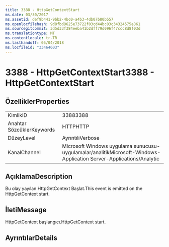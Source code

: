 ```yaml
---
title: 3388 - HttpGetContextStart
ms.date: 03/30/2017
ms.assetid: def9b441-9bb2-4bc0-a4b3-4db07b80b557
ms.openlocfilehash: 9d8fbd9625e73722f03cd44bc83c34324575e861
ms.sourcegitcommit: 3d5d33f384eeba41b2dff79d096f47ccc8d8f03d
ms.translationtype: MT
ms.contentlocale: tr-TR
ms.lasthandoff: 05/04/2018
ms.locfileid: "33464603"
---
```

# <a name="3388---httpgetcontextstart"></a><span data-ttu-id="263eb-102">3388 - HttpGetContextStart</span><span class="sxs-lookup"><span data-stu-id="263eb-102">3388 - HttpGetContextStart</span></span>
## <a name="properties"></a><span data-ttu-id="263eb-103">Özellikler</span><span class="sxs-lookup"><span data-stu-id="263eb-103">Properties</span></span>  
  
|||  
|-|-|  
|<span data-ttu-id="263eb-104">Kimlik</span><span class="sxs-lookup"><span data-stu-id="263eb-104">ID</span></span>|<span data-ttu-id="263eb-105">3388</span><span class="sxs-lookup"><span data-stu-id="263eb-105">3388</span></span>|  
|<span data-ttu-id="263eb-106">Anahtar Sözcükler</span><span class="sxs-lookup"><span data-stu-id="263eb-106">Keywords</span></span>|<span data-ttu-id="263eb-107">HTTP</span><span class="sxs-lookup"><span data-stu-id="263eb-107">HTTP</span></span>|  
|<span data-ttu-id="263eb-108">Düzey</span><span class="sxs-lookup"><span data-stu-id="263eb-108">Level</span></span>|<span data-ttu-id="263eb-109">Ayrıntılı</span><span class="sxs-lookup"><span data-stu-id="263eb-109">Verbose</span></span>|  
|<span data-ttu-id="263eb-110">Kanal</span><span class="sxs-lookup"><span data-stu-id="263eb-110">Channel</span></span>|<span data-ttu-id="263eb-111">Microsoft Windows uygulama sunucusu-uygulamalar/analitik</span><span class="sxs-lookup"><span data-stu-id="263eb-111">Microsoft-Windows-Application Server-Applications/Analytic</span></span>|  
  
## <a name="description"></a><span data-ttu-id="263eb-112">Açıklama</span><span class="sxs-lookup"><span data-stu-id="263eb-112">Description</span></span>  
 <span data-ttu-id="263eb-113">Bu olay yayılan HttpGetContext Başlat.</span><span class="sxs-lookup"><span data-stu-id="263eb-113">This event is emitted on the HttpGetContext start.</span></span>  
  
## <a name="message"></a><span data-ttu-id="263eb-114">İleti</span><span class="sxs-lookup"><span data-stu-id="263eb-114">Message</span></span>  
 <span data-ttu-id="263eb-115">HttpGetContext başlangıcı.</span><span class="sxs-lookup"><span data-stu-id="263eb-115">HttpGetContext start.</span></span>  
  
## <a name="details"></a><span data-ttu-id="263eb-116">Ayrıntılar</span><span class="sxs-lookup"><span data-stu-id="263eb-116">Details</span></span>

